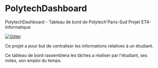 # PolytechDashboard
PolytechDashboard - Tableau de bord de Polytech'Paris-Sud
Projet ET4-Informatique

[![Gitter](https://badges.gitter.im/Join%20Chat.svg)](https://gitter.im/Yachironi/PolytechDashboard?utm_source=badge&utm_medium=badge&utm_campaign=pr-badge&utm_content=badge)

Ce projet a pour but de centraliser les informations relatives à un étudiant.

Ce tableau de bord rassemblera les tâches a réaliser par l'étudiant, ses notes,
son emploi du temps.

